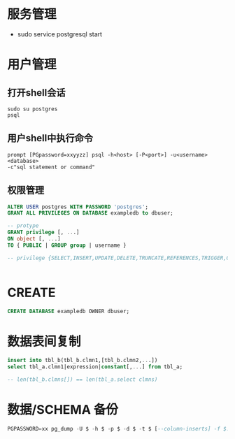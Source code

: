 # 服务管理
- sudo service postgresql start
# 用户管理
## 打开shell会话
~~~shell
sudo su postgres  
psql
~~~
## 用户shell中执行命令
~~~shell
prompt [PGpassword=xxyyzz] psql -h<host> [-P<port>] -u<username> <database>
-c"sql statement or command"
~~~

## 权限管理
~~~sql
ALTER USER postgres WITH PASSWORD 'postgres';
GRANT ALL PRIVILEGES ON DATABASE exampledb to dbuser;

-- protype
GRANT privilege [, ...]
ON object [, ...]
TO { PUBLIC | GROUP group | username }

-- privilege {SELECT,INSERT,UPDATE,DELETE,TRUNCATE,REFERENCES,TRIGGER,CREATE,CONNECT,TEMPORARY,EXECUTE,USAGE}
    
~~~
# CREATE
~~~sql
CREATE DATABASE exampledb OWNER dbuser;
~~~
# 数据表间复制
~~~SQL
insert into tbl_b(tbl_b.clmn1,[tbl_b.clmn2,...]) 
select tbl_a.clmn1|expression|constant[,...] from tbl_a;

-- len(tbl_b.clmns[]) == len(tbl_a.select clmns)
~~~
# 数据/SCHEMA 备份
~~~SQL
PGPASSWORD=xx pg_dump -U $ -h $ -p $ -d $ -t $ [--column-inserts] -f $.sql -F P -v
~~~
